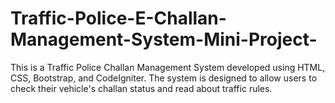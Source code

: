 # Traffic-Police-E-Challan-Management-System-Mini-Project-
This is a Traffic Police Challan Management System developed using HTML, CSS, Bootstrap, and CodeIgniter. The system is designed to allow users to check their vehicle's challan status and read about traffic rules.
